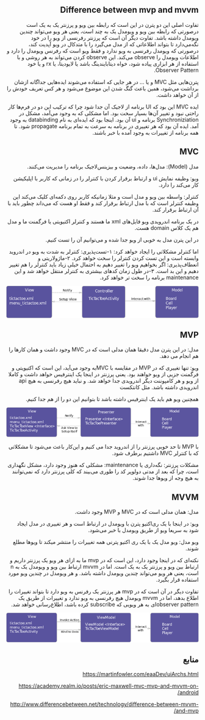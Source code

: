 <div dir="rtl">


Difference between mvp and mvvm
---
تفاوت اصلی این دو پترن در این است که رابطه بین ویو و پرزنتر یک به یک است درصورتی که رابطه بین ویو و ویو‌مدل یک به چند است، یعنی هر ویو می‌تواند چندین ویو‌مدل داشته باشد.
تفاوت دیگر آن است که پرزنتر رفرنسی از ویو را در خود نگه‌می‌دارد تا بتواند اطلاعاتی که از مدل می‌گیرد را با متد‌کال در ویو آپدیت کند، درصورتی که ویومدل رفرنسی به ویو ندارد و فقط ویو است که رفرنس ویو‌مدل را دارد و اطلاعات ویو‌مدل را observe  می‌کند. 
این observe کردن می‌تواند به هر روشی و با استفاده از هر ابزاری پیاده شود، خواه دیتابایندینگ باشد یا لایو‌دیتا، یا rx و یا خود Observer Pattern.



پترن‌هایی مثل MVC  و یا ...  در هر جایی که استفاده می‌شوند ایده‌هایی جداگانه ازشان برداشت می‌شود، همین باعث گنگ شدن این موضوع می‌شود و هر کس تعریف خودش را از آن خواهد داشت.
 

ایده MVC این بود که UI برنامه از لاجیک آن جدا شود چرا که ترکیب‌ این دو در فرم‌ها کار راحتی نبود و تغییر آن‌ها بسیار سخت بود. اما مشکلی که به وجود می‌آمد، مشکل در Synchroniziation برنامه و ui  آن بود. اینجا بود که ایده‌ای به نام databinding به وجود آمد.  ایده آن بود که هر تغییری در برنامه به سرعت به تمام برنامه propagate  شود.
تا همه برنامه از تغییرات به وجود آمده با خبر باشند.


MVC
---
 
مدل (Model): مدل‌ها، داده، وضعیت و بیزینس‌لاجیک برنامه را مدیریت می‌کنند.

ویو: وظیفه نمایش ui و ارتباط برقرار کردن با کنترلر را در زمانی که کاربر با اپلیکیشن کار می‌کند را دارد.

کنترلر: واسطه بین ویو و مدل است و مثلا زمانیکه کاربر روی‌ دکمه‌ای کلیک می‌کند این وظیفه کنترلر است که با مدل ارتباط برقرار کند و فقط او هست که می‌داند چطور باید با آن ارتباط برقرار کند.
 
در یک برنامه اندرویدی ویو فایل‌های xml ما هستند و کنترلر اکتیویتی یا فرگمنت ما و مدل هم یک کلاس domain هست.

در این پترن مدل به خوبی از ویو جدا شده و می‌توانیم آن را تست کنیم.

اما کنترلر مشکلاتی را ایجاد خواهد کرد: 
۱-تست‌پذیری: کنترلر به شدت به ویو در اندروید وابسته است و این تست کردن کنترلر را سخت خواهد کرد.
۲-ماژولاریتی و انعطاف‌پذیری: اگر بخواهیم ویو را تغییر دهیم به احتمال خیلی زیاد باید کنترلر را هم تغییر دهیم و این بد است.
۳-در طول زمان کدهای بیشتری به کنترلر  منتقل خواهد شد و این maintenance برنامه را سخت تر خواهد کرد.


![MVC](MVC.png)





MVP
---

مدل: در این پترن مدل دقیقا همان مدلی است که در MVC وجود داشت و همان کارها را هم انجام می دهد.

ویو: تنها تغییری که در MVP  در مقایسه با MVCبه وجود می‌آید، این است که اکتیویتی و فرگمنت جزیی از ویو خواهند بود.
یعنی پرزنتر در اینجا یک اینترفیس خواهد داشت و کاملا از ویو و هر کامپوننت دیگر اندرویدی جدا خواهد شد.
و نباید هیچ رفرنسی به هیچ api اندرویدی داشته باشد. مثل کانتکست

همچنین ویو هم باید یک اینترفیس داشته باشد تا بتوانیم این دو را از هم جدا کنیم.

![MVP](MVP.png)


با MVP تا حد خوبی پرزنتر را از اندروید جدا می کنیم و این‌کار باعث می‌شود تا مشکلاتی که با کنترلر  MVC داشتیم برطرف شود.

 
مشکلات پرزنتر: 
نگه‌داری یا maintenance:  مشکلی که هنوز وجود دارد، مشکل نگهداری است، چرا که بعد از مدتی دولوپر کد را طوری می‌بیند که کلی پرزنتر دارد که نمی‌توانند به هیچ وجه از ویو‌ها جدا شوند.
  
MVVM
---

مدل: همان مدلی است که در MVC و MVP وجود داشت.

ویو: در اینجا با یک ری‌اکتیو پترن با ویومدل در ارتباط است و هر تغییری در مدل ایجاد شود به سریعا ویو از طریق ویو‌مدل با خبر می‌شود.

ویو مدل: ویو مدل یک با یک ری اکتیو پترنی همه تغییرات را منتشر میکند تا ویو‌ها مطلع شوند.

نکته‌ای که در اینجا وجود دارد، این است که در mvp  ما به ازای هر ویو یک پرزنتر داریم و ارتباط بین ویو و پرزنتر یک به یک است. 
اما در mvvm ارتباط بین ویو و ویومدل یک به n است، یعنی هر ویو می‌تواند چندین ویومدل داشته باشد. و هر ویومدل در چندین ویو مورد استفاده قرار بگیرد.

تفاوت دیگر در آن است که در mvp  هر پرزنتر یک رفرنس به ویو دارد تا بتواند تغییرات را اطلاع بدهد، اما در mvvm  ویومدل هیچ رفرنسی به ویو ندارد و تغییرات از طریق یک observer patternای به هر ویویی که subscribe کرده باشد، اطلاع‌رسانی خواهد شد.
 
 ![MVVM](MVVM.png)



منابع
---

https://martinfowler.com/eaaDev/uiArchs.html

https://academy.realm.io/posts/eric-maxwell-mvc-mvp-and-mvvm-on-android/

http://www.differencebetween.net/technology/difference-between-mvvm-and-mvp/


</div>